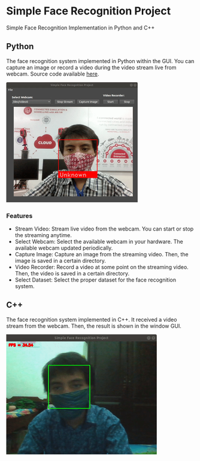 # Simple Face Recognition Project
Simple Face Recognition Implementation in Python and C++

## Python

The face recognition system implemented in Python within the GUI. You can capture an image or record a video during the video stream live from webcam. Source code available [here](https://github.com/reshalfahsi/simple-face-recognition-project/tree/master/python).

![alt text](python/resources/img/demo.gif)

### Features

* Stream Video: Stream live video from the webcam. You can start or stop the streaming anytime.
* Select Webcam: Select the available webcam in your hardware. The available webcam updated periodically.
* Capture Image: Capture an image from the streaming video. Then, the image is saved in a certain directory.
* Video Recorder: Record a video at some point on the streaming video. Then, the video is saved in a certain directory.
* Select Dataset: Select the proper dataset for the face recognition system.

## C++

The face recognition system implemented in C++. It received a video stream from the webcam. Then, the result is shown in the window GUI.

![alt text](cpp/img/demo.gif)
